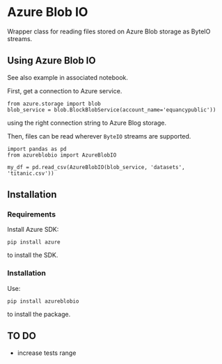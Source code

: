 # Azure Blob IO
Wrapper class for reading files stored on Azure Blob storage as ByteIO streams.

## Using Azure Blob IO

See also example in associated notebook.

First, get a connection to Azure service.

    from azure.storage import blob
    blob_service = blob.BlockBlobService(account_name='equancypublic'))

using the right connection string to Azure Blog storage.

Then, files can be read wherever `ByteIO` streams are supported.

    import pandas as pd
    from azureblobio import AzureBlobIO
    
    my_df = pd.read_csv(AzureBlobIO(blob_service, 'datasets', 'titanic.csv'))


## Installation

### Requirements

Install Azure SDK:

    pip install azure

to install the SDK.

### Installation

Use:

    pip install azureblobio

to install the package.


## TO DO

* increase tests range
